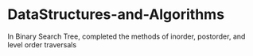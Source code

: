 # DataStructures-and-Algorithms

In Binary Search Tree, completed the methods of inorder, postorder, and level order traversals
